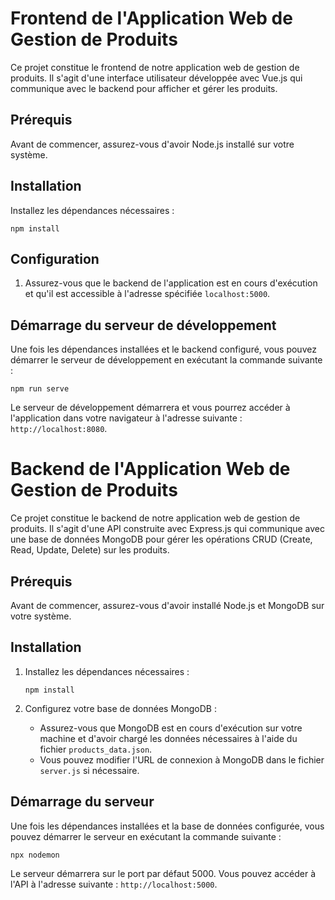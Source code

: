 # Frontend de l'Application Web de Gestion de Produits

Ce projet constitue le frontend de notre application web de gestion de produits. Il s'agit d'une interface utilisateur développée avec Vue.js qui communique avec le backend pour afficher et gérer les produits.

## Prérequis

Avant de commencer, assurez-vous d'avoir Node.js installé sur votre système.

## Installation
Installez les dépendances nécessaires :
```
npm install
```

## Configuration

1. Assurez-vous que le backend de l'application est en cours d'exécution et qu'il est accessible à l'adresse spécifiée `localhost:5000`.

## Démarrage du serveur de développement

Une fois les dépendances installées et le backend configuré, vous pouvez démarrer le serveur de développement en exécutant la commande suivante :
```
npm run serve
```

Le serveur de développement démarrera et vous pourrez accéder à l'application dans votre navigateur à l'adresse suivante : `http://localhost:8080`.


# Backend de l'Application Web de Gestion de Produits

Ce projet constitue le backend de notre application web de gestion de produits. Il s'agit d'une API construite avec Express.js qui communique avec une base de données MongoDB pour gérer les opérations CRUD (Create, Read, Update, Delete) sur les produits.

## Prérequis

Avant de commencer, assurez-vous d'avoir installé Node.js et MongoDB sur votre système.

## Installation

1. Installez les dépendances nécessaires :
    ```
    npm install
    ```

2. Configurez votre base de données MongoDB :
    - Assurez-vous que MongoDB est en cours d'exécution sur votre machine et d'avoir chargé les données nécessaires à l'aide du fichier `products_data.json`.
    - Vous pouvez modifier l'URL de connexion à MongoDB dans le fichier `server.js` si nécessaire.

## Démarrage du serveur

Une fois les dépendances installées et la base de données configurée, vous pouvez démarrer le serveur en exécutant la commande suivante :
```
npx nodemon 
```

Le serveur démarrera sur le port par défaut 5000. Vous pouvez accéder à l'API à l'adresse suivante : `http://localhost:5000`.